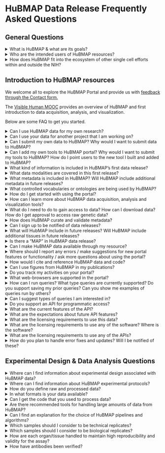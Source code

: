 # HuBMAP Data Release Frequently Asked Questions

## General Questions

<details>
<summary>What is HuBMAP & what are its goals?</summary>

Better insights into the principles governing tissue organization-function relationship will potentially lead to better understanding of the significance of normal inter-individual variability and changes across the lifespan, and inform about the emergence of disease at the biomolecular level before the appearance of clinical symptoms. Despite vastly improved imaging and omics technologies and many important foundational discoveries, our understanding of how tissues are organized is restricted by remaining main challenges: 1) integrating high content, high resolution spatial and omics information to comprehensively profile biomolecular distribution and morphology of tissues in a high throughput manner and 2) placing this information into 3D tissue maps amenable to modelling.

The vision for the Human BioMolecular Atlas Program (HuBMAP) is to catalyze the development of a framework for mapping of the human body at single cell resolution to transform our understanding of normal tissue organization and function. This will be achieved by:

- Accelerating the development of the next generation of tools and techniques for constructing high resolution spatial tissue maps that quantify multiple types of biomolecules either sequentially or simultaneously;
- Generating foundational 3D human tissue maps using validated high-content, high-throughput imaging and omics assays;
- Establishing an open data platform that will develop novel approaches to integrating, visualizing and modelling imaging and omics data to build multi-dimensional tissue maps, and making data rapidly findable, accessible, interoperable, and reusable by the global research community;
- Coordinating and collaborating with other funding agencies, programs, and the biomedical research community to build the framework and tools for mapping the human body at single cell resolution;
- Supporting pilot projects that demonstrate the value of the resources developed by the program to study normal individual variations and tissue changes across the lifespan and the health-disease continuum.

[HuBMAP](https://commonfund.nih.gov/hubmap), which made the first external awards in the Fall 2018, is funded through the NIH Common Fund as a short-term (8 years), goal-driven strategic investment, with deliverables intended to catalyze research across multiple biomedical research disciplines. The [NIH Common Fund](https://commonfund.nih.gov/about) supports cross-cutting programs that are expected to have exceptionally high impact. [All Common Fund](https://commonfund.nih.gov/programs) initiatives invite investigators to develop bold, innovative, and often risky approaches to address problems that may seem intractable in isolation or to seize new opportunities that offer the potential for rapid progress.

See also a video [HuBMAP Overview](https://www.youtube.com/watch?v=yCh4XnD7rEE). For a more in depth understanding, read the [HuBMAP marker paper](https://www.nature.com/articles/s41586-019-1629-x), or see a course on HuBMAP data acquisition, analysis, and visualization, The [Visible Human MOOoC](https://expand.iu.edu/browse/sice/cns/courses/hubmap-visible-human-mooc)

Stay in touch by subscribing [to our mailing list](https://hubmapconsortium.org/hubmap-mailing-list) and our [YouTube channel](https://www.youtube.com/channel/UCbSvPJ9dXASL14KoDeutMFg).

</details>

<details><summary>Who are the intended users of HuBMAP resources?</summary>

Generating foundational 3D human tissue maps is one of the core goals of HuBMAP. HuBMAP projects will generate high resolution, high content, high-throughput biomolecular 3D tissue maps of non-diseased human organs and organ systems. For HuBMAP, a high-resolution assay is one that can reliably and reproducibly assign detected biomolecules to individual cells or extracellular compartments of a tissue. A high content approach is one that maximizes identification of tissue features through a combination of biomolecular depth, spatial resolution and multiplexing of complementary, multi-parameter assays. A high throughput pipeline is one that maximizes the bandwidth of data production to result in any or all of the following: 1) accelerated speed of analysis, so that hundreds or thousands of samples can be analyzed simultaneously, 2) greater depth of analysis, so that hundreds or thousands of molecules can be analyzed in a single sample, or 3) enhanced capacity for volume, so that a given set of molecules can be analyzed in all the cells within a larger tissue sample.

Using a multi-dimensional approach, including imaging, sequencing, and mass spectrometry assays, HuBMAP provides robust molecular characterization of human cells in their natural tissue context. HuBMAP also generates and shares a number of other resources to support the use of these maps, including details of experimental protocols used, validation of affinity probes, biospecimen metadata, conventions used for annotation, as well as computational tools.
The HuBMAP rich datasets and associated resources are intended for broad use by the research community, including:

- Computational researchers exploring organizing principles of human tissues, new structural-functional relationships, and biomolecular networks 
- Biologists exploring hypotheses using publicly available HuBMAP datasets prior to or in parallel with work in their own labs
- Experimentalists interested in using the same protocols or computational tools in their labs 
- Educators developing new teaching materials
- Technology developers interested in developing new assys with enhanced performance 

</details>

<details><summary>How does HuBMAP fit into the ecosystem of other single cell efforts within and outside the NIH? </summary>

HuBMAP is part of a rich ecosystem of established and emerging atlasing programs supported by NIH and globally by other funding organizations, many of which are focused on specific organs or diseases. HuBMAP has connected with these programs to ensure data interoperability, avoid duplication of work, and leverage and synergize gained knowledge. The consortium has organized a number of events to bring together these communities to discuss topics of shared interest (e.g. [CCF meeting, NIH-HCA meeting](https://hubmapconsortium.org/nihhca2020/)) and is committed to improving coordination and collaboration among different programs. In addition, many of the HuBMAP PIs had been or are still actively participating in these efforts, helping with cross-pollination and advancing our global understanding. 

HuBMAP, as its name implies, was specifically initiated to resolve the challenge of building integrated, comprehensive, high-resolution spatial maps of human tissues and organs, which has resulted in HuBMAP providing leadership in the ecosystem around techniques for integrating disparate, multi-dimensional and multi-scale datasets, the development of a Common Coordinate Framework (CCF) for integrating data across many individuals, and the development and validation of these assays. To further increase interoperability, HuBMAP has adopted a number of standards and processes developed by other domain expert consortia, working  and is actively involved in the knowledge exchange. The consortium sees itself as an integral part of the ecosystem, sharing its strengths and actively contributing to the community.

</details>

## Introduction to HuBMAP resources

We welcome all to explore the HuBMAP Portal and provide us with [feedback through the Contact form.](https://hubmapconsortium.org/contact-form/)

The [Visible Human MOOC](https://expand.iu.edu/browse/sice/cns/courses/hubmap-visible-human-mooc) provides an overview of HuBMAP and first introduction to data acquisition, analysis, and visualization.

Below are some FAQ to get you started.

<details><summary>Can I use HuBMAP data for my own research? </summary>

Yes, please follow the guidelines outlined in the [HuBMAP External Data Sharing Policy.](https://hubmapconsortium.org/policies/external-data-sharing-policy/) 
Access to NIH HuBMAP data is guided by the [NIH Genomic Data Sharing policy.](https://osp.od.nih.gov/scientific-sharing/genomic-data-sharing/) 

If you use NIH HuBMAP data in publications or presentations we request that you include an acknowledgement of the HuBMAP Program. This acknowledgement helps justify and sustain the funding needed to continue providing open access to a growing amount of data and tools. Suggested language for such an acknowledgment is: “The results \<published or shown\> here are in whole or part based upon data generated by the HuBMAP Program: https://hubmapconsortium.org."

</details>

<details><summary>Can I use your data for another project that I am working on?</summary>

Yes! We provide raw and processed (at multiple levels) data for the community to access through our [portal.](/) 

The products of HuBMAP will be made broadly available to the research community to establish the foundations for a human body map that other programs and the international community can build upon, including methods, tools, reagents, biospecimens, datasets, and software.

To acknowledge HuBMAP in your findings, see “Can I use HuBMAP data for my own research?”. 

</details>

<details><summary>Can I submit my own data to HuBMAP? Why would I want to submit data to HuBMAP? </summary>

Yes, HuBMAP aims to allow investigators  to submit their own data via the HuBMAP Portal. Why share?  Having your own data on HuBMAP will allow other researchers access to your results and provide additional resources for creating cellular and molecular level anatomical maps of the healthy human. In this way others may extend and interact with your scientific work.

We also encourage the community to provide feedback about HuBMAP dataset metadata in order to increase the quality and usability of community data submissions.

One of the first tools we will enable in the near future will let the users annotate cell-types in their own data based on HuBMAP approaches. 

</details>

<details><summary>Can I add my own tools to HuBMAP portal? Why would I want to submit my tools to HuBMAP? How do I point users to the new tool I built and added to HuBMAP?</summary>

HuBMAP seeks to host relevant tools and we welcome community input to help with feature prioritization and development for the HuBMAP Portal. Adding your Tools to the HuBMAP Portal will help you get others to use your tools and provide feedback to improve the scientific impact of your work.

For instance, very efficient software/statistical environments that would enable the community to deploy their own visualization tools especially for secondary analysis may exist already and could be added. We would invite you to comment whether it would be desirable for HuBMAP to provide facile access to data through API and/or downloads in enabling formats.

</details>

<details><summary>What kind of information is included in HuBMAP’s first data release? </summary>

The first release contains donor, tissue sample, and assay data & metadata for the following organs: heart, kidney, large intestine, lymph node, small intestine, spleen, and thymus. For additional information, please see [donor, tissue sample, and assay metadata](/docs/metadata) as well as [assay details.](/docs/assays)

</details>

<details><summary>What data modalities are covered in this first release? </summary>

Microscopy, Mass Spectrometry, and Sequencing data are available in the initial HuBMAP data release.  Several assay types are available for each modality. 
More information can be found on the [list of available HuBMAP Assays.](/docs/assays)

</details>

<details><summary>What metadata is included in HuBMAP? Will HuBMAP include additional metadata in future releases?</summary>

HuBMAP contains [donor metadata, sample metadata, and assay metadata.](/docs/metadata) In the future, metadata will be linked to various ontologies to make integration more efficient.

</details>

<details><summary>What controlled vocabularies or ontologies are being used by HuBMAP? </summary>

Each donor metadata item uses Unified Medical Language System (UMLS) Concept Unique Identifiers (CUIs) and related SNOMEDCT_US codes with [complete list here.](/docs/donor#more) This list will be expanded as clinical data transactions, not just metadata, are added for donors for which data is available. Similarly the other metadata will be encoded with applicable ontologies. The HuBMAP Knowledge Graph underpins all ontologies used in HuBMAP but is not yet deployed. The current CCF ontology uses Uberon, Kidney Tissue Atlas Ontology (KTAO) and Cell Ontology (CL), see details in https://arxiv.org/abs/2007.14474 

</details>

<details><summary>How do I get started with using the portal? </summary>

The Portal is available at [portal.hubmapconsortium.org](/) and also includes documentation and a FAQ. 

</details>

<details><summary>How can I learn more about HuBMAP data acquisition, analysis and visualization tools? </summary>

The [Visible Human MOOC](https://expand.iu.edu/browse/sice/cns/courses/hubmap-visible-human-mooc) provides an overview of HuBMAP and first introduction to data acquisition, analysis, and visualization. 

</details>

<details><summary>What do I need to do to gain access to data? How can I download data? How do I get approval to access raw genetic data? </summary>

Access to the data portal is open to all interested viewers, without additional barriers (account creation, login, etc.) at portal.hubmapconsortium.org. 

Those interested in downloading available data will need to create an account within the data portal. Note that downloads of specific datasets will be anonymous. Downloads of these data sets require NIH approval and are therefore not anonymous. 

</details>

<details><summary>How does HuBMAP curate and validate metadata? </summary>

HuBMAP Investigators are provided with a Github link to an assay-specific metadata template they can download, complete, and save as a TSV file. The completed metadata form is then sent to a HuBMAP Curator who runs a validation script to confirm all required fields are populated with the appropriate information in the syntactically correct format.  Corrections are made if necessary and the HuBMAP team uploads the metadata.tsv and aligns it with the corresponding data. In the future, semantic validation through the use of ontological annotations will be supported where possible.

</details>

<details><summary>Can I sign up to be notified of data releases? </summary>

You can sign up for our mailing list at https://hubmapconsortium.org/hubmap-mailing-list/.  Once you do, we’ll keep you informed on everything that is happening in HuBMAP, including future data releases.

</details>

<details><summary>What will HubMAP include in future releases? Will HuBMAP include additional tissues in future releases? </summary>

Future data releases will include items such as:
- New Assay Data
- Additional Existing Assay Data
- Updated Metadata specifications
- Updated CCF Ontology
- Additional 3D Reference Organs
- Updated Anatomical Structures, Cell Types, and Biomarkers (ASCT+B) tables
- Standards & recommendations
- QA/QC & curation recommendations
- Search & navigation features
- Visualization features
- Cell annotations based on ASCT+B tables and Uberon Cell Ontology (link to preview)
- Integrated analyses of multiple datasets from the same organ
- Ability to map user-generated data onto HuBMAP references 
- Quality of Life enhancements

For the next release, we currently have integrative analyses, additional spatial information for select organs (CCF), and submission of investigator data.

</details>

<details><summary>Is there a “MAP” in HuBMAP data release? </summary>

The HuBMAP map is three-dimensional (3D) to capture the 3D context of single-cells and anatomical structures. The first portal release features a 3D Visible Human common coordinate system (CCF) with two organs: kidney and spleen.  A total of 116 samples from 27 donors provided by two Tissue Mapping Centers (TMCs) have been registered (or mapped) into this spatially and semantically explicit reference system. Use the [CCF Exploration User Interface](/ccf-eui) to explore data spatially and semantically. Watch a short video introduction [here.](https://www.youtube.com/watch?v=DDmP_7vDy-o) 

</details>

<details><summary>Can I make HuBMAP data available through my resource? </summary>

You can use HuBMAP data for any purposes permitted by the Data Sharing Policy: https://hubmapconsortium.org/policies/external-data-sharing-policy/.
 
The CCF 3D Reference Object Library provides anatomically correct reference organs. The organs are developed by a specialist in 3D medical illustration and approved by organ experts, see details [here.](https://hubmapconsortium.github.io/ccf/pages/ccf-3d-reference-library.html) Included in the 1st release are 10 organ objects that can be freely used in teaching, research, or commercial applications.

</details>

<details><summary>Where should  I report any errors / make suggestions for new portal features or functionality / ask more questions about using the portal? </summary>

We welcome your comments and your help to identify errors and define priorities for future portal releases. You can provide error reports, make suggestions, or ask questions through the form at https://hubmapconsortium.org/contact-form/.

</details>

<details><summary>How would I cite and reference HuBMAP data and code? </summary>

To acknowledge HuBMAP data in publications or presentations, we suggest: “The results \<published or shown\> here are in whole or part based upon data generated by the HuBMAP Program: https://hubmapconsortium.org."
  
The HuBMAP marker paper should be cited as:
- Snyder, M.P., Lin, S., Posgai, A. et al. The human body at cellular resolution: the NIH Human Biomolecular Atlas Program. Nature 574, 187–192 (2019). https://doi.org/10.1038/s41586-019-1629-x.

The Visible Human reference organs are freely available via the CCF 3D Reference Object Library. Please cite as:
- Browne K, Cross LE, Herr, II BW, Record EG, Quardokus EM, Bueckle A, Börner K. 2020. [HuBMAP CCF 3D Reference Object Library.](https://hubmapconsortium.github.io/ccf/pages/ccf-3d-reference-library.html) 

</details>

<details><summary>Can I use figures from HuBMAP in my publications? </summary>

Yes, as long as you cite the source of the figure.

</details>

<details><summary>Do you track my activities on your portal? </summary>

Yes, interactions with the site are recorded in server logs and on Google Analytics and are mapped to your IP address. In that regard the HuBMAP portal is no different from the rest of the internet.

</details>

<details><summary>What web-browsers are supported in the portal? </summary>

All modern, mainstream browsers are supported (i.e. Chrome, Edge, Firefox, Safari, etc.).

</details>

<details><summary>How can I run queries? What type queries are currently supported? Do you support saving my prior queries? Can you show me examples of queries run by others? </summary>

At this time, data is accessed solely through the HuBMAP portal and its visualization tools. The consortium is working on indexing genomics data to support queries in a future release.

</details>

<details><summary>Can I suggest types of queries I am interested in? </summary>

We are always happy to hear suggestions for additions and improvements. Please make any suggestions you have via the form at https://hubmapconsortium.org/contact-form.

</details>

<details><summary>Do you support an API for programmatic access? </summary>

The HuBMAP portal is built using an extensible API structure that supports all component interactions. APIs are being registered in [SmartAPI](https://smart-api.info/registry?q=hubmap).  For external access to APIs, please submit a request to help@hubmapconsortium.org.

</details>

<details><summary>What are the current features of the API? </summary>

The HuBMAP APIs underpin all provenance, data access, processing, translation, search and access controls. The APIs also report the versions and uptime statuses of all the Docker containers that constitute HuBMAP’s microservices orchestration architecture.

</details>

<details><summary>What are the expectations about future API features? </summary>

APIs are extensible and are expected to be expanded to progressively. The next major set of APIs will deliver the underpinning transactions needed for semantic search.

</details>

<details><summary>What are the licensing requirements to use this data? </summary>

The CCF 3D Reference Object Library was released under [Attribution 4.0 International (CC BY 4.0).](https://creativecommons.org/licenses/by/4.0/)

</details>

<details><summary>What are the licensing requirements to use any of the software? Where is the software? </summary>

Most of the software implemented for HuBMAP is licensed under the [MIT License](https://en.wikipedia.org/wiki/MIT_License) or [GPL v3 License.](https://www.gnu.org/licenses/gpl-3.0.en.html) All source code is on GitHub at https://github.com/hubmapconsortium/. A few source code repositories have different open source licensing, which you can verify by viewing the LICENSE file in the respective repository.

</details>

<details><summary>What are the licensing requirements to use any of the APIs?</summary>

The HuBMAP APIs are released under [Creative Commons Attribution 4.0 International (CC BY 4.0)](https://creativecommons.org/licenses/by/4.0/) as is SmartAPI.

</details>

<details><summary>How do you plan to handle error fixes and updates? Will I be notified of these? </summary>

You can submit a bug or request a new feature in the Data Portal through the form at https://hubmapconsortium.org/contact-form/. To be sure you are up-to-date on all HuBMAP news, including updates to the Data Portal, sign up for the mailing list at https://hubmapconsortium.org/hubmap-mailing-list.

</details>

## Experimental Design & Data Analysis Questions

<details><summary>Where can I find information about experimental design associated with HuBMAP data? </summary>

An overview of the Information on the experimental design and choice of modalities can be found within this reference:
- Snyder, M.P., Lin, S., Posgai, A. et al. The human body at cellular resolution: the NIH Human Biomolecular Atlas Program. Nature 574, 187–192 (2019). https://doi.org/10.1038/s41586-019-1629-x ([PMC6800388](http://www.ncbi.nlm.nih.gov/pmc/articles/pmc6800388/))

Additional information on experimental design for each modality featured in the portal can be obtained on protocols.io as listed below. Further questions can be directed to the dataset contacts detailed within the portal.

Overview protocols:

#### University of Florida:
- CODEX: https://www.protocols.io/view/hubmap-tmc-florida-zurich-codex-modality-overview-be9pjh5n
- 10x: https://www.protocols.io/view/hubmap-uf-tmc-10x-genomics-scrnaseq-modality-overv-be79jhr6
- Imaging Mass Cytometry: https://www.protocols.io/view/imaging-mass-cytometry-modality-overview-bgatjsen

#### Vanderbilt University:
- Overview: https://www.protocols.io/view/vu-biomolecular-multimodal-imaging-center-biomic-k-bfskjncw

#### UCSD:
- https://www.protocols.io/view/human-kidney-urinary-tract-and-lung-cell-type-mapp-bj9wkr7e

</details>

<details><summary>Where can I find information about HuBMAP experimental protocols? </summary>

All published protocols that are used in HuBMAP are available on protocols.io here: https://www.protocols.io/groups/human-biomolecular-atlas-program-hubmap-method-development.

</details>

<details><summary>How do you define raw and processed data? </summary>

We define raw data as the data that comes directly off of the instrument (e.g. mass spectrometer, microscopy, etc.), while processed data has been transformed in some manner (e.g. normalization, background subtracted, aligned, etc.) and the level of processing is defined by the data state as detailed below. Data states are dependent upon the modality. In general, data state 0 (raw data) and state 1 (processed data) are available on the portal for downloading. 

Microscopy:

| Data State | Description | Example file type |
| --- | --- |  --- |
| 0 | Raw image data: This is the data that comes directly off the instrument without preprocessing. (may not always be included). | CZI, TIFF |
| 1 | Processed data: Can include stitching, thresholding, background subtraction, z-stack alignment, deconvolution | CZI, TIFF, OME-TIFF|
| 2 | Segmentation: Computationally predicted cell (nucleus, cytoplasm) and/or structural boundaries (tubules, ventricles, etc.)   | CSV, TIFF |
| 3 | Annotation (Cells and Structures): Interpretation of microscopy image and/or segmentation in terms of biology (e.g. unhealthy vs healthy, cell-type, function, functional region). | TIFF, PNG |

Mass Spectrometry:

| Data State | Description | Example file type |
| --- | --- |  --- |
| 0 | Raw image data: This is the data that comes directly off the mass spectrometer without preprocessing; sometimes referred to as raw spectral data.| imzML |
| 1 | Processed imaging MS data: Can include peak alignment, intensity normalization, m/z recalibration | CSV, OME-TIFF|

Sequencing:

| Data State | Description | Example file type |
| --- | --- |  --- |
| 0 | Raw data: This is the raw sequence data (unprocessed) generated directly by the sequence instrument in files either with Phred quality scores (fastq). | FASTQ |
| 1 | Aligned data: SAM files contain sequence data that has been aligned to a reference genome and includes chromosome coordinates. BAM files are compressed binary versions of SAM files. The reference genome used is hg38.| SAM, BAM|

</details>

<details><summary>In what formats is your data available? </summary>

Imaging based raw or processed data is available as TIFF or OME.TIFF formats. Segmented imaging data is generated as csv and TIFF formats. Annotated imaging data is TIFF, PNG and PDF.

Raw sequence data is provided as fastq and metadata via tsv.

Imaging mass spectrometry raw data is provided as is a .d and processed data is imzml, or a csv and a series of ome-tiffs.

</details>

<details><summary>Can I get the code that you used to process data? </summary>

All available code can be found on the HuBMAP github page (https://github.com/hubmapconsortium).

</details>

<details><summary>Are there recommended tools for handling large amounts of data from HuBMAP? </summary>

Answer coming soon.

</details>

<details><summary>Can I find an explanation for the choice of HuBMAP pipelines and algorithms? </summary>

Brief descriptions of the HuBMAP data analysis pipelines are available through the portal at  https://portal.hubmapconsortium.org/docs/pipelines. All code made available to users can be found on the HuBMAP github page (https://github.com/hubmapconsortium).

</details>

<details><summary>Which samples should I consider to be technical replicates? </summary>

Technical replicates are repeated measurements of the same existing sample. As even serial tissue sections represent distinct samples, we do not consider any images of tissues to be technical replicates. 

Technical replicates for sequencing assays would be any sequencing libraries generated from the same sample or aliquot of cells or nuclei.

</details>

<details><summary>Which samples should I consider to be biological replicates? </summary>

Biological replicates are datasets from samples that originate from the same organ and organ donor. As such, each dataset within the HuBMAP database that is provided for a given donor organ for a comparable anatomical region/structure would be a biological replicate. 

</details>

<details><summary>How are each organ/tissue handled to maintain high reproducibility and validity for the assay? </summary>

Protocols.io detailed processing with QA/QC

[Human BioMolecular Atlas Program (HuBMAP) Method Development Community timeline](https://www.protocols.io/workspaces/human-biomolecular-atlas-program-hubmap-method-development)

</details>

<details><summary>How have antibodies been verified? </summary>

For the first data release, all antibodies were validated by individual groups. With the upcoming second data release in 2021, complete antibody information will be available, including antibody clone, vendor, RRID, conjugation information, etc. Additional antibody validation standards will be implemented in subsequent data releases. For the development of our antibody validation levels, we followed the antibody verification guidelines established in the following manuscripts:

[A proposal for validation of antibodies.](https://pubmed.ncbi.nlm.nih.gov/27595404/)
- Uhlen M, Bandrowski A, Carr S, Edwards A, Ellenberg J, Lundberg E, Rimm DL, Rodriguez H, Hiltke T, Snyder M, Yamamoto T. Nat Methods. 2016 Oct;13(10):823-7. doi: 10.1038/nmeth.3995. Epub 2016 Sep 5.PMID: 27595404

[The Antibody Society’s antibody validation webinar series](https://pubmed.ncbi.nlm.nih.gov/32748696/)
- Voskuil, J., Bandrowski, A., Begley, C. G., Bradbury, A., Chalmers, A. D., Gomes, A. V., Hardcastle, T., Lund-Johansen, F., Plückthun, A., Roncador, G., Solache, A., Taussig, M. J., Trimmer, J. S., Williams, C., & Goodman, S. L. MAbs. 2020;12(1):1794421. doi:10.1080/19420862.2020.1794421. PMID: 32748696

</details>
